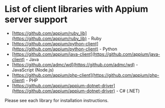 # List of client libraries with Appium server support

* [https://github.com/appium/ruby_lib](https://github.com/appium/ruby_lib) - Ruby
* [https://github.com/appium/python-client](https://github.com/appium/python-client) - Python
* [https://github.com/appium/java-client](https://github.com/appium/java-client) - Java
* [https://github.com/admc/wd](https://github.com/admc/wd) - JavaScript (Node.js)
* [https://github.com/appium/php-client](https://github.com/appium/php-client) - PHP
* [https://github.com/appium/appium-dotnet-driver](https://github.com/appium/appium-dotnet-driver) - C# (.NET)

Please see each library for installation instructions.
